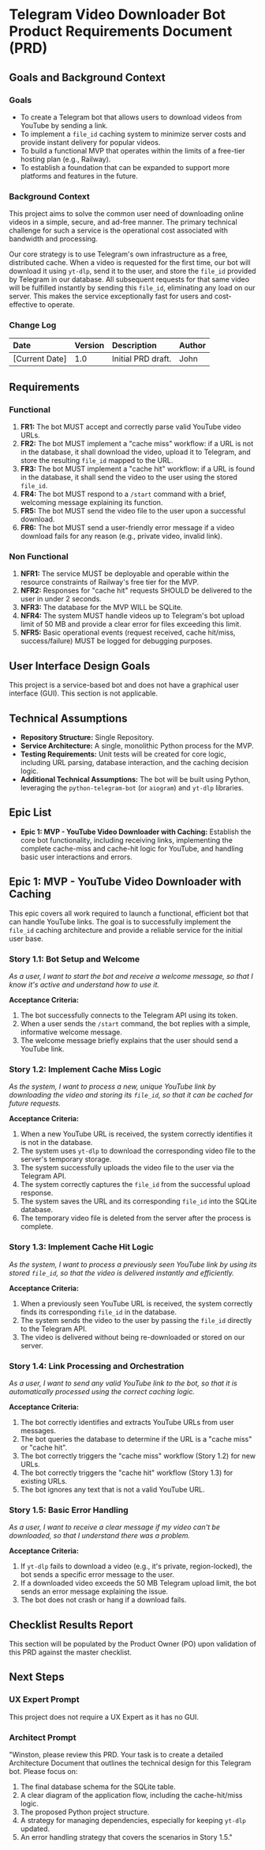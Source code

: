 # Telegram Video Downloader Bot Product Requirements Document (PRD)

## Goals and Background Context

### Goals
*   To create a Telegram bot that allows users to download videos from YouTube by sending a link.
*   To implement a `file_id` caching system to minimize server costs and provide instant delivery for popular videos.
*   To build a functional MVP that operates within the limits of a free-tier hosting plan (e.g., Railway).
*   To establish a foundation that can be expanded to support more platforms and features in the future.

### Background Context
This project aims to solve the common user need of downloading online videos in a simple, secure, and ad-free manner. The primary technical challenge for such a service is the operational cost associated with bandwidth and processing.

Our core strategy is to use Telegram's own infrastructure as a free, distributed cache. When a video is requested for the first time, our bot will download it using `yt-dlp`, send it to the user, and store the `file_id` provided by Telegram in our database. All subsequent requests for that same video will be fulfilled instantly by sending this `file_id`, eliminating any load on our server. This makes the service exceptionally fast for users and cost-effective to operate.

### Change Log
| Date       | Version | Description              | Author |
| :--------- | :------ | :----------------------- | :----- |
| [Current Date] | 1.0     | Initial PRD draft.       | John   |

## Requirements

### Functional
1.  **FR1:** The bot MUST accept and correctly parse valid YouTube video URLs.
2.  **FR2:** The bot MUST implement a "cache miss" workflow: if a URL is not in the database, it shall download the video, upload it to Telegram, and store the resulting `file_id` mapped to the URL.
3.  **FR3:** The bot MUST implement a "cache hit" workflow: if a URL is found in the database, it shall send the video to the user using the stored `file_id`.
4.  **FR4:** The bot MUST respond to a `/start` command with a brief, welcoming message explaining its function.
5.  **FR5:** The bot MUST send the video file to the user upon a successful download.
6.  **FR6:** The bot MUST send a user-friendly error message if a video download fails for any reason (e.g., private video, invalid link).

### Non Functional
1.  **NFR1:** The service MUST be deployable and operable within the resource constraints of Railway's free tier for the MVP.
2.  **NFR2:** Responses for "cache hit" requests SHOULD be delivered to the user in under 2 seconds.
3.  **NFR3:** The database for the MVP WILL be SQLite.
4.  **NFR4:** The system MUST handle videos up to Telegram's bot upload limit of 50 MB and provide a clear error for files exceeding this limit.
5.  **NFR5:** Basic operational events (request received, cache hit/miss, success/failure) MUST be logged for debugging purposes.

## User Interface Design Goals
This project is a service-based bot and does not have a graphical user interface (GUI). This section is not applicable.

## Technical Assumptions
*   **Repository Structure:** Single Repository.
*   **Service Architecture:** A single, monolithic Python process for the MVP.
*   **Testing Requirements:** Unit tests will be created for core logic, including URL parsing, database interaction, and the caching decision logic.
*   **Additional Technical Assumptions:** The bot will be built using Python, leveraging the `python-telegram-bot` (or `aiogram`) and `yt-dlp` libraries.

## Epic List
*   **Epic 1: MVP - YouTube Video Downloader with Caching:** Establish the core bot functionality, including receiving links, implementing the complete cache-miss and cache-hit logic for YouTube, and handling basic user interactions and errors.

## Epic 1: MVP - YouTube Video Downloader with Caching
This epic covers all work required to launch a functional, efficient bot that can handle YouTube links. The goal is to successfully implement the `file_id` caching architecture and provide a reliable service for the initial user base.

### Story 1.1: Bot Setup and Welcome
*As a user, I want to start the bot and receive a welcome message, so that I know it's active and understand how to use it.*

**Acceptance Criteria:**
1.  The bot successfully connects to the Telegram API using its token.
2.  When a user sends the `/start` command, the bot replies with a simple, informative welcome message.
3.  The welcome message briefly explains that the user should send a YouTube link.

### Story 1.2: Implement Cache Miss Logic
*As the system, I want to process a new, unique YouTube link by downloading the video and storing its `file_id`, so that it can be cached for future requests.*

**Acceptance Criteria:**
1.  When a new YouTube URL is received, the system correctly identifies it is not in the database.
2.  The system uses `yt-dlp` to download the corresponding video file to the server's temporary storage.
3.  The system successfully uploads the video file to the user via the Telegram API.
4.  The system correctly captures the `file_id` from the successful upload response.
5.  The system saves the URL and its corresponding `file_id` into the SQLite database.
6.  The temporary video file is deleted from the server after the process is complete.

### Story 1.3: Implement Cache Hit Logic
*As the system, I want to process a previously seen YouTube link by using its stored `file_id`, so that the video is delivered instantly and efficiently.*

**Acceptance Criteria:**
1.  When a previously seen YouTube URL is received, the system correctly finds its corresponding `file_id` in the database.
2.  The system sends the video to the user by passing the `file_id` directly to the Telegram API.
3.  The video is delivered without being re-downloaded or stored on our server.

### Story 1.4: Link Processing and Orchestration
*As a user, I want to send any valid YouTube link to the bot, so that it is automatically processed using the correct caching logic.*

**Acceptance Criteria:**
1.  The bot correctly identifies and extracts YouTube URLs from user messages.
2.  The bot queries the database to determine if the URL is a "cache miss" or "cache hit".
3.  The bot correctly triggers the "cache miss" workflow (Story 1.2) for new URLs.
4.  The bot correctly triggers the "cache hit" workflow (Story 1.3) for existing URLs.
5.  The bot ignores any text that is not a valid YouTube URL.

### Story 1.5: Basic Error Handling
*As a user, I want to receive a clear message if my video can't be downloaded, so that I understand there was a problem.*

**Acceptance Criteria:**
1.  If `yt-dlp` fails to download a video (e.g., it's private, region-locked), the bot sends a specific error message to the user.
2.  If a downloaded video exceeds the 50 MB Telegram upload limit, the bot sends an error message explaining the issue.
3.  The bot does not crash or hang if a download fails.

## Checklist Results Report
This section will be populated by the Product Owner (PO) upon validation of this PRD against the master checklist.

## Next Steps

### UX Expert Prompt
This project does not require a UX Expert as it has no GUI.

### Architect Prompt
"Winston, please review this PRD. Your task is to create a detailed Architecture Document that outlines the technical design for this Telegram bot. Please focus on:
1.  The final database schema for the SQLite table.
2.  A clear diagram of the application flow, including the cache-hit/miss logic.
3.  The proposed Python project structure.
4.  A strategy for managing dependencies, especially for keeping `yt-dlp` updated.
5.  An error handling strategy that covers the scenarios in Story 1.5."